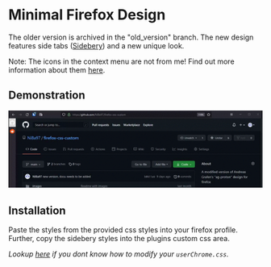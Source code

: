 # Minimal Firefox Design

The older version is archived in the "old_version" branch. The new design features side tabs ([Sidebery](https://addons.mozilla.org/de/firefox/addon/sidebery/)) and a new unique look.

Note: The icons in the context menu are not from me! Find out more information about them [here](https://www.reddit.com/r/FirefoxCSS/comments/osles3/menu_icons/).

## Demonstration

![Main View](images/demo.gif)

## Installation

Paste the styles from the provided css styles into your firefox profile. Further, copy the sidebery styles into the plugins custom css area.

_Lookup [here](https://www.userchrome.org/how-create-userchrome-css.html) if you dont know how to modify your `userChrome.css`._

